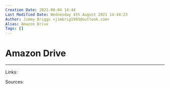 ```yaml
---
Creation Date: 2021-08-04 14:44
Last Modified Date: Wednesday 4th August 2021 14:44:23
Author: Jimmy Briggs <jimbrig1993@outlook.com>
Alias: Amazon Drive
Tags: []
---
```


# Amazon Drive

***

Links: 

Sources:


